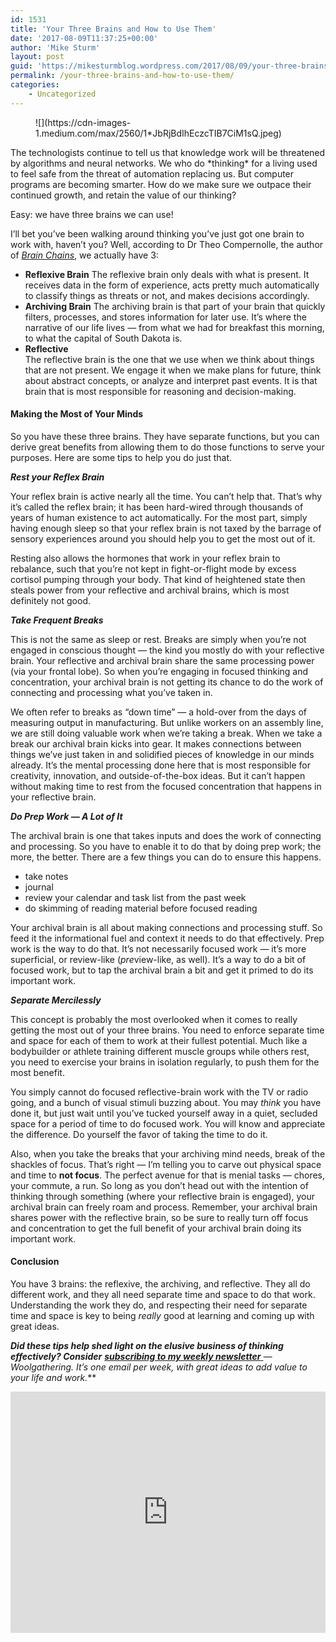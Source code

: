 ```yaml
---
id: 1531
title: 'Your Three Brains and How to Use Them'
date: '2017-08-09T11:37:25+00:00'
author: 'Mike Sturm'
layout: post
guid: 'https://mikesturmblog.wordpress.com/2017/08/09/your-three-brains-and-how-to-use-them/'
permalink: /your-three-brains-and-how-to-use-them/
categories:
    - Uncategorized
---
```


<figure>![](https://cdn-images-1.medium.com/max/2560/1*JbRjBdIhEczcTIB7CiM1sQ.jpeg)</figure>The technologists continue to tell us that knowledge work will be threatened by algorithms and neural networks. We who do *thinking* for a living used to feel safe from the threat of automation replacing us. But computer programs are becoming smarter. How do we make sure we outpace their continued growth, and retain the value of our thinking?

Easy: we have three brains we can use!

I’ll bet you’ve been walking around thinking you’ve just got one brain to work with, haven’t you? Well, according to Dr Theo Compernolle, the author of [*Brain Chains*](https://www.amazon.com/BrainChains-Discover-potential-hyperconnected-multitasking-ebook/dp/B00M039OUM), we actually have 3:

- **Reflexive Brain** The reflexive brain only deals with what is present. It receives data in the form of experience, acts pretty much automatically to classify things as threats or not, and makes decisions accordingly.
- **Archiving Brain** The archiving brain is that part of your brain that quickly filters, processes, and stores information for later use. It’s where the narrative of our life lives — from what we had for breakfast this morning, to what the capital of South Dakota is.
- **Reflective**  
    The reflective brain is the one that we use when we think about things that are not present. We engage it when we make plans for future, think about abstract concepts, or analyze and interpret past events. It is that brain that is most responsible for reasoning and decision-making.

#### Making the Most of Your Minds

So you have these three brains. They have separate functions, but you can derive great benefits from allowing them to do those functions to serve your purposes. Here are some tips to help you do just that.

***Rest your Reflex Brain***

Your reflex brain is active nearly all the time. You can’t help that. That’s why it’s called the reflex brain; it has been hard-wired through thousands of years of human existence to act automatically. For the most part, simply having enough sleep so that your reflex brain is not taxed by the barrage of sensory experiences around you should help you to get the most out of it.

Resting also allows the hormones that work in your reflex brain to rebalance, such that you’re not kept in fight-or-flight mode by excess cortisol pumping through your body. That kind of heightened state then steals power from your reflective and archival brains, which is most definitely not good.

***Take Frequent Breaks***

This is not the same as sleep or rest. Breaks are simply when you’re not engaged in conscious thought — the kind you mostly do with your reflective brain. Your reflective and archival brain share the same processing power (via your frontal lobe). So when you’re engaging in focused thinking and concentration, your archival brain is not getting its chance to do the work of connecting and processing what you’ve taken in.

We often refer to breaks as “down time” — a hold-over from the days of measuring output in manufacturing. But unlike workers on an assembly line, we are still doing valuable work when we’re taking a break. When we take a break our archival brain kicks into gear. It makes connections between things we’ve just taken in and solidified pieces of knowledge in our minds already. It’s the mental processing done here that is most responsible for creativity, innovation, and outside-of-the-box ideas. But it can’t happen without making time to rest from the focused concentration that happens in your reflective brain.

***Do Prep Work — A Lot of It***

The archival brain is one that takes inputs and does the work of connecting and processing. So you have to enable it to do that by doing prep work; the more, the better. There are a few things you can do to ensure this happens.

- take notes
- journal
- review your calendar and task list from the past week
- do skimming of reading material before focused reading

Your archival brain is all about making connections and processing stuff. So feed it the informational fuel and context it needs to do that effectively. Prep work is the way to do that. It’s not necessarily focused work — it’s more superficial, or review-like (*pre*view-like, as well). It’s a way to do a bit of focused work, but to tap the archival brain a bit and get it primed to do its important work.

***Separate Mercilessly***

This concept is probably the most overlooked when it comes to really getting the most out of your three brains. You need to enforce separate time and space for each of them to work at their fullest potential. Much like a bodybuilder or athlete training different muscle groups while others rest, you need to exercise your brains in isolation regularly, to push them for the most benefit.

You simply cannot do focused reflective-brain work with the TV or radio going, and a bunch of visual stimuli buzzing about. You may *think* you have done it, but just wait until you’ve tucked yourself away in a quiet, secluded space for a period of time to do focused work. You will know and appreciate the difference. Do yourself the favor of taking the time to do it.

Also, when you take the breaks that your archiving mind needs, break of the shackles of focus. That’s right — I’m telling you to carve out physical space and time to **not focus**. The perfect avenue for that is menial tasks — chores, your commute, a run. So long as you don’t head out with the intention of thinking through something (where your reflective brain is engaged), your archival brain can freely roam and process. Remember, your archival brain shares power with the reflective brain, so be sure to really turn off focus and concentration to get the full benefit of your archival brain doing its important work.

#### Conclusion

You have 3 brains: the reflexive, the archiving, and reflective. They all do different work, and they all need separate time and space to do that work. Understanding the work they do, and respecting their need for separate time and space is key to being *really* good at learning and coming up with great ideas.

***Did these tips help shed light on the elusive business of thinking effectively? Consider*** [***subscribing to my weekly newsletter*** ](http://eepurl.com/cTUcBP)***—* Woolgathering*. It’s one email per week, with great ideas to add value to your life and work.***

<iframe class="wp-embedded-content" data-secret="DsKhC2K1KL" frameborder="0" height="386" loading="lazy" sandbox="allow-scripts" scrolling="no" security="restricted" src="https://upscri.be/f/61f5e9?as_embed=true#?secret=DsKhC2K1KL" title="Subscribe to Woolgathering" width="100%"></iframe>
